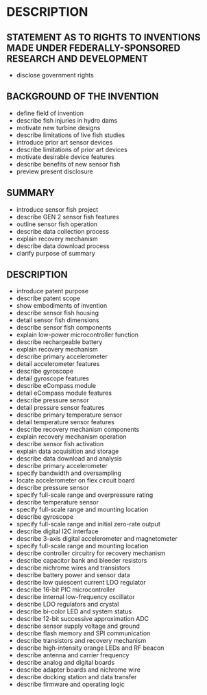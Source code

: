 # DESCRIPTION

## STATEMENT AS TO RIGHTS TO INVENTIONS MADE UNDER FEDERALLY-SPONSORED RESEARCH AND DEVELOPMENT

- disclose government rights

## BACKGROUND OF THE INVENTION

- define field of invention
- describe fish injuries in hydro dams
- motivate new turbine designs
- describe limitations of live fish studies
- introduce prior art sensor devices
- describe limitations of prior art devices
- motivate desirable device features
- describe benefits of new sensor fish
- preview present disclosure

## SUMMARY

- introduce sensor fish project
- describe GEN 2 sensor fish features
- outline sensor fish operation
- describe data collection process
- explain recovery mechanism
- describe data download process
- clarify purpose of summary

## DESCRIPTION

- introduce patent purpose
- describe patent scope
- show embodiments of invention
- describe sensor fish housing
- detail sensor fish dimensions
- describe sensor fish components
- explain low-power microcontroller function
- describe rechargeable battery
- explain recovery mechanism
- describe primary accelerometer
- detail accelerometer features
- describe gyroscope
- detail gyroscope features
- describe eCompass module
- detail eCompass module features
- describe pressure sensor
- detail pressure sensor features
- describe primary temperature sensor
- detail temperature sensor features
- describe recovery mechanism components
- explain recovery mechanism operation
- describe sensor fish activation
- explain data acquisition and storage
- describe data download and analysis
- describe primary accelerometer
- specify bandwidth and oversampling
- locate accelerometer on flex circuit board
- describe pressure sensor
- specify full-scale range and overpressure rating
- describe temperature sensor
- specify full-scale range and mounting location
- describe gyroscope
- specify full-scale range and initial zero-rate output
- describe digital I2C interface
- describe 3-axis digital accelerometer and magnetometer
- specify full-scale range and mounting location
- describe controller circuitry for recovery mechanism
- describe capacitor bank and bleeder resistors
- describe nichrome wires and transistors
- describe battery power and sensor data
- describe low quiescent current LDO regulator
- describe 16-bit PIC microcontroller
- describe internal low-frequency oscillator
- describe LDO regulators and crystal
- describe bi-color LED and system status
- describe 12-bit successive approximation ADC
- describe sensor supply voltage and ground
- describe flash memory and SPI communication
- describe transistors and recovery mechanism
- describe high-intensity orange LEDs and RF beacon
- describe antenna and carrier frequency
- describe analog and digital boards
- describe adapter boards and nichrome wire
- describe docking station and data transfer
- describe firmware and operating logic

